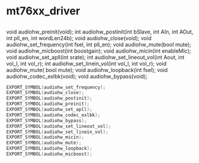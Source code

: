 # mt76xx_driver


## 

void audiohw_preinit(void);
int audiohw_postinit(int bSlave, int AIn, int AOut, int pll_en, int wordLen24b);
void audiohw_close(void);
void audiohw_set_frequency(int fsel, int pll_en);
void audiohw_mute(bool mute);
void audiohw_micboost(int boostgain);
void audiohw_micin(int enableMic);
void audiohw_set_apll(int srate);
int audiohw_set_lineout_vol(int Aout, int vol_l, int vol_r);
int audiohw_set_linein_vol(int vol_l, int vol_r);
void audiohw_mute( bool mute);
void audiohw_loopback(int fsel);
void audiohw_codec_exlbk(void);
void audiohw_bypass(void);

```c
EXPORT_SYMBOL(audiohw_set_frequency);
EXPORT_SYMBOL(audiohw_close);
EXPORT_SYMBOL(audiohw_postinit);
EXPORT_SYMBOL(audiohw_preinit);
EXPORT_SYMBOL(audiohw_set_apll);
EXPORT_SYMBOL(audiohw_codec_exlbk);
EXPORT_SYMBOL(audiohw_bypass);
EXPORT_SYMBOL(audiohw_set_lineout_vol);
EXPORT_SYMBOL(audiohw_set_linein_vol);
EXPORT_SYMBOL(audiohw_micin);
EXPORT_SYMBOL(audiohw_mute);
EXPORT_SYMBOL(audiohw_loopback);
EXPORT_SYMBOL(audiohw_micboost);
```